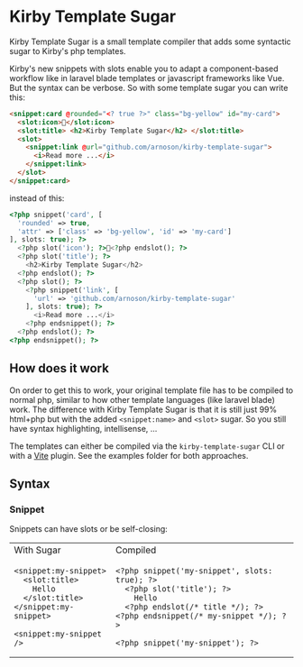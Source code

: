 # Kirby Template Sugar

Kirby Template Sugar is a small template compiler that adds some syntactic sugar to Kirby's php templates.

Kirby's new snippets with slots enable you to adapt a component-based workflow like in laravel blade templates or javascript frameworks like Vue. But the syntax can be verbose. So with some template sugar you can write this:

```html
<snippet:card @rounded="<? true ?>" class="bg-yellow" id="my-card">
  <slot:icon>🍬</slot:icon>
  <slot:title> <h2>Kirby Template Sugar</h2> </slot:title>
  <slot>
    <snippet:link @url="github.com/arnoson/kirby-template-sugar">
      <i>Read more ...</i>
    </snippet:link>
  </slot>
</snippet:card>
```

instead of this:

```php
<?php snippet('card', [
  'rounded' => true,
  'attr' => ['class' => 'bg-yellow', 'id' => 'my-card']
], slots: true); ?>
  <?php slot('icon'); ?>🍬<?php endslot(); ?>
  <?php slot('title'); ?>
    <h2>Kirby Template Sugar</h2>
  <?php endslot(); ?>
  <?php slot(); ?>
    <?php snippet('link', [
      'url' => 'github.com/arnoson/kirby-template-sugar'
    ], slots: true); ?>
      <i>Read more ...</i>
    <?php endsnippet(); ?>
  <?php endslot(); ?>
<?php endsnippet(); ?>
```

## How does it work

On order to get this to work, your original template file has to be compiled to normal php, similar to how other template languages (like laravel blade) work. The difference with Kirby Template Sugar is that it is still just 99% html+php but with the added `<snippet:name>` and `<slot>` sugar. So you still have syntax highlighting, intellisense, ...

The templates can either be compiled via the `kirby-template-sugar` CLI or with a [Vite](https://vitejs.dev/) plugin. See the examples folder for both approaches.

## Syntax

### Snippet

Snippets can have slots or be self-closing:

<table>
<tr>
<td>With Sugar</td>
<td>Compiled</td>
</tr>
<tr>
<td>

```html+php
<snippet:my-snippet>
  <slot:title>
    Hello
  </slot:title>
</snippet:my-snippet>

<snippet:my-snippet />
```

</td>
<td>

```html+php
<?php snippet('my-snippet', slots: true); ?>
  <?php slot('title'); ?>
    Hello
  <?php endslot(/* title */); ?>
<?php endsnippet(/* my-snippet */); ?>

<?php snippet('my-snippet'); ?>
```

</td>
</tr>
</table>
